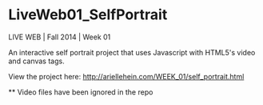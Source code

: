 LiveWeb01_SelfPortrait
======================

LIVE WEB | Fall 2014 | Week 01

An interactive self portrait project that uses Javascript with HTML5's video and canvas tags. 

View the project here: http://ariellehein.com/WEEK_01/self_portrait.html



** Video files have been ignored in the repo